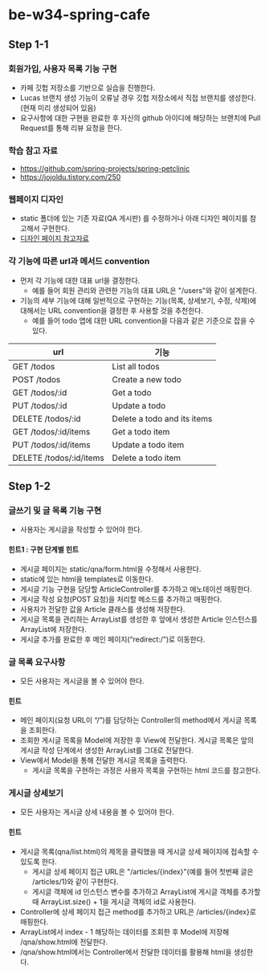 # be-w34-spring-cafe

## Step 1-1

### 회원가입, 사용자 목록 기능 구현
* 카페 깃헙 저장소를 기반으로 실습을 진행한다.
* Lucas 브랜치 생성 기능이 오류날 경우 깃헙 저장소에서 직접 브랜치를 생성한다. (현재 미리 생성되어 있음)
* 요구사항에 대한 구현을 완료한 후 자신의 github 아이디에 해당하는 브랜치에 Pull Request를 통해 리뷰 요청을 한다.

### 학습 참고 자료
* https://github.com/spring-projects/spring-petclinic
* https://jojoldu.tistory.com/250

### 웹페이지 디자인
* static 폴더에 있는 기존 자료(QA 게시판) 를 수정하거나 아래 디자인 페이지를 참고해서 구현한다.
* [디자인 페이지 참고자료](https://www.figma.com/file/nwhBasptomWJCAMkElxp74/%EC%9E%90%EB%B0%94%EB%B0%B1%EC%97%94%EB%93%9C%EA%B5%90%EC%9C%A1%EC%9A%A9%EC%9B%B9%ED%8E%98%EC%9D%B4%EC%A7%80?node-id=0%3A1)

### 각 기능에 따른 url과 메서드 convention
* 먼저 각 기능에 대한 대표 url을 결정한다.
  * 예를 들어 회원 관리와 관련한 기능의 대표 URL은 "/users"와 같이 설계한다.
* 기능의 세부 기능에 대해 일반적으로 구현하는 기능(목록, 상세보기, 수정, 삭제)에 대해서는 URL convention을 결정한 후 사용할 것을 추천한다.
  * 예를 들어 todo 앱에 대한 URL convention을 다음과 같은 기준으로 잡을 수 있다.

| url                      | 	기능                           |
|--------------------------|-------------------------------|
| GET /todos               | 	List all todos               |
| POST /todos              | 	Create a new todo            |
| GET /todos/:id           | 	Get a todo                   |
| PUT /todos/:id           | 	Update a todo                |
| DELETE /todos/:id        | 	Delete a todo and its items  |
| GET /todos/:id/items     | 	Get a todo item              |
| PUT /todos/:id/items     | 	Update a todo item           |
| DELETE /todos/:id/items  | 	Delete a todo item           |

## Step 1-2

### 글쓰기 및 글 목록 기능 구현
* 사용자는 게시글을 작성할 수 있어야 한다.

#### 힌트1 : 구현 단계별 힌트
* 게시글 페이지는 static/qna/form.html을 수정해서 사용한다.
* static에 있는 html을 templates로 이동한다.
* 게시글 기능 구현을 담당할 ArticleController를 추가하고 애노테이션 매핑한다.
* 게시글 작성 요청(POST 요청)을 처리할 메소드를 추가하고 매핑한다.
* 사용자가 전달한 값을 Article 클래스를 생성해 저장한다.
* 게시글 목록을 관리하는 ArrayList를 생성한 후 앞에서 생성한 Article 인스턴스를 ArrayList에 저장한다.
* 게시글 추가를 완료한 후 메인 페이지(“redirect:/”)로 이동한다.

### 글 목록 요구사항
* 모든 사용자는 게시글을 볼 수 있어야 한다.

#### 힌트
* 메인 페이지(요청 URL이 “/”)를 담당하는 Controller의 method에서 게시글 목록을 조회한다.
* 조회한 게시글 목록을 Model에 저장한 후 View에 전달한다. 게시글 목록은 앞의 게시글 작성 단계에서 생성한 ArrayList를 그대로 전달한다.
* View에서 Model을 통해 전달한 게시글 목록을 출력한다.
  * 게시글 목록을 구현하는 과정은 사용자 목록을 구현하는 html 코드를 참고한다.

### 게시글 상세보기
* 모든 사용자는 게시글 상세 내용을 볼 수 있어야 한다.

#### 힌트
* 게시글 목록(qna/list.html)의 제목을 클릭했을 때 게시글 상세 페이지에 접속할 수 있도록 한다.
  * 게시글 상세 페이지 접근 URL은 "/articles/{index}"(예를 들어 첫번째 글은 /articles/1)와 같이 구현한다.
  * 게시글 객체에 id 인스턴스 변수를 추가하고 ArrayList에 게시글 객체를 추가할 때 ArrayList.size() + 1을 게시글 객체의 id로 사용한다.
* Controller에 상세 페이지 접근 method를 추가하고 URL은 /articles/{index}로 매핑한다.
* ArrayList에서 index - 1 해당하는 데이터를 조회한 후 Model에 저장해 /qna/show.html에 전달한다.
* /qna/show.html에서는 Controller에서 전달한 데이터를 활용해 html을 생성한다.
